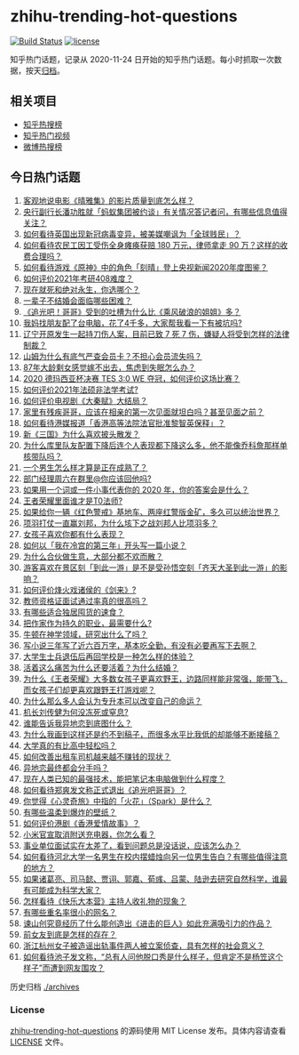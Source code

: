 # zhihu-trending-hot-questions

[![Build Status](https://github.com/justjavac/zhihu-trending-hot-questions/workflows/ci/badge.svg?branch=master)](https://github.com/justjavac/zhihu-trending-hot-questions/actions)
[![license](https://img.shields.io/github/license/justjavac/zhihu-trending-hot-questions)](https://github.com/justjavac/zhihu-trending-hot-questions/blob/master/LICENSE)

知乎热门话题，记录从 2020-11-24 日开始的知乎热门话题。每小时抓取一次数据，按天[归档](./archives)。

## 相关项目

- [知乎热搜榜](https://github.com/justjavac/zhihu-trending-top-search)
- [知乎热门视频](https://github.com/justjavac/zhihu-trending-hot-video)
- [微博热搜榜](https://github.com/justjavac/weibo-trending-hot-search)

## 今日热门话题

<!-- BEGIN -->
<!-- 最后更新时间 Mon Dec 28 2020 06:03:58 GMT+0800 (CST) -->
1. [客观地说电影《晴雅集》的影片质量到底怎么样？](https://www.zhihu.com/question/436379457)
1. [央行副行长潘功胜就「蚂蚁集团被约谈」有关情况答记者问，有哪些信息值得关注？](https://www.zhihu.com/question/436704650)
1. [如何看待英国出现新冠病毒变异，被美媒嘲讽为「全球贱民」？](https://www.zhihu.com/question/436090381)
1. [如何看待农民工因工受伤全身瘫痪获赔 180 万元，律师拿走 90 万？这样的收费合理吗？](https://www.zhihu.com/question/436628220)
1. [如何看待游戏《原神》中的角色「刻晴」登上央视新闻2020年度图鉴？](https://www.zhihu.com/question/436689326)
1. [如何评价2021年考研408难度？](https://www.zhihu.com/question/436728345)
1. [现在就死和绝对永生，你选哪个？](https://www.zhihu.com/question/436232952)
1. [一辈子不结婚会面临哪些困难？](https://www.zhihu.com/question/424799240)
1. [《追光吧！哥哥》受到的吐槽为什么比《乘风破浪的姐姐》多？](https://www.zhihu.com/question/434881151)
1. [我妈找朋友配了台电脑，花了4千多，大家帮我看一下有被坑吗?](https://www.zhihu.com/question/435575023)
1. [辽宁开原发生一起持刀伤人案，目前已致 7 死 7 伤，嫌疑人将受到怎样的法律制裁？](https://www.zhihu.com/question/436696938)
1. [山姆为什么有底气严查会员卡？不担心会员流失吗？](https://www.zhihu.com/question/435214414)
1. [87年大龄剩女感觉嫁不出去，焦虑到失眠怎么办？](https://www.zhihu.com/question/434712309)
1. [2020 德玛西亚杯决赛 TES 3:0 WE 夺冠，如何评价这场比赛？](https://www.zhihu.com/question/436746897)
1. [如何评价2021年法硕非法学考试?](https://www.zhihu.com/question/436683897)
1. [如何评价电视剧《大秦赋》大结局？](https://www.zhihu.com/question/436619706)
1. [家里有残疾哥哥，应该在相亲的第一次见面就坦白吗？甚至见面之前？](https://www.zhihu.com/question/416657614)
1. [如何看待港媒报道「香港高等法院法官批准黎智英保释」？](https://www.zhihu.com/question/436145829)
1. [新《三国》为什么喜欢披头散发？](https://www.zhihu.com/question/431253577)
1. [为什么库里队友配置下降后连个人表现都下降这么多，他不能像乔科詹那样单核带队吗？](https://www.zhihu.com/question/436237650)
1. [一个男生怎么样才算是正在成熟了？](https://www.zhihu.com/question/431134549)
1. [部门经理周六在群里@你应该回他吗?](https://www.zhihu.com/question/436590282)
1. [如果用一个词或一件小事代表你的 2020 年，你的答案会是什么？](https://www.zhihu.com/question/436154205)
1. [王者荣耀里面谁才是T0法师?](https://www.zhihu.com/question/399901238)
1. [如果给你一辆《红色警戒》基地车、两座红警版金矿，多久可以统治世界？](https://www.zhihu.com/question/433004669)
1. [项羽打仗一直赢刘邦，为什么垓下之战刘邦人比项羽多？](https://www.zhihu.com/question/436211556)
1. [女孩子喜欢你都有什么表现？](https://www.zhihu.com/question/382019157)
1. [如何以「我在冷宫的第三年」开头写一篇小说？](https://www.zhihu.com/question/430589387)
1. [为什么合伙做生意，大部分都不欢而散？](https://www.zhihu.com/question/297941968)
1. [游客喜欢在景区刻「到此一游」是不是受孙悟空刻「齐天大圣到此一游」的影响？](https://www.zhihu.com/question/436027668)
1. [如何评价烽火戏诸侯的《剑来》?](https://www.zhihu.com/question/335960527)
1. [教师资格证面试通过率真的很高吗？](https://www.zhihu.com/question/435289719)
1. [有哪些适合独居囤货的速食？](https://www.zhihu.com/question/56232173)
1. [把作家作为持久的职业，最需要什么?](https://www.zhihu.com/question/436226715)
1. [牛顿在神学领域，研究出什么了吗？](https://www.zhihu.com/question/407523959)
1. [写小说三年写了近六百万字，基本吃全勤，有没有必要再写下去啊？](https://www.zhihu.com/question/436659113)
1. [大学生士兵退伍后再回学校是一种怎么样的体验？](https://www.zhihu.com/question/34000535)
1. [活着这么痛苦为什么还要活着？为什么结婚？](https://www.zhihu.com/question/435676289)
1. [为什么《王者荣耀》大多数女孩子更喜欢野王，边路同样能非常强，能带飞，而女孩子们却更喜欢跟野王打游戏呢？](https://www.zhihu.com/question/435316570)
1. [为什么那么多人会认为专升本可以改变自己的命运？](https://www.zhihu.com/question/359514329)
1. [机长刘传健为何没冻死或窒息?](https://www.zhihu.com/question/434556032)
1. [谁能告诉我异地恋到底图什么？](https://www.zhihu.com/question/304440293)
1. [为什么我画到这样还是约不到稿子，而很多水平比我低的却能够不断接稿？](https://www.zhihu.com/question/436328775)
1. [大学真的有比高中轻松吗？](https://www.zhihu.com/question/434248568)
1. [如何改善出租车司机越来越不赚钱的现状？](https://www.zhihu.com/question/432136728)
1. [异地恋最终都会分手吗？](https://www.zhihu.com/question/435531378)
1. [现在人类已知的最强技术，能把笔记本电脑做到什么程度？](https://www.zhihu.com/question/436171724)
1. [如何看待郑爽发文称正式退出《追光吧哥哥》？](https://www.zhihu.com/question/436647961)
1. [你觉得《心灵奇旅》中指的「火花」（Spark）是什么？](https://www.zhihu.com/question/436629726)
1. [有哪些温柔到爆炸的壁纸？](https://www.zhihu.com/question/390884459)
1. [如何评价港剧《香港爱情故事》？](https://www.zhihu.com/question/434165506)
1. [小米官宣取消附送充电器，你怎么看？](https://www.zhihu.com/question/436547020)
1. [事业单位面试实在太差了，看到问题总是没话说，应该怎么办？](https://www.zhihu.com/question/321871780)
1. [如何看待河北大学一名男生在校内摆蜡烛向另一位男生告白？有哪些值得注意的地方？](https://www.zhihu.com/question/436619637)
1. [如果诸葛亮、司马懿、贾诩、郭嘉、荀彧、吕蒙、陆逊去研究自然科学，谁最有可能成为科学大家？](https://www.zhihu.com/question/28186076)
1. [怎样看待《快乐大本营》主持人收礼物的现象？](https://www.zhihu.com/question/436178826)
1. [有哪些重名率很小的网名？](https://www.zhihu.com/question/371252088)
1. [谏山创究竟经历了什么能创造出《进击的巨人》如此充满吸引力的作品？](https://www.zhihu.com/question/61275373)
1. [前女友到底是怎样的存在？](https://www.zhihu.com/question/319637812)
1. [浙江杭州女子被造谣出轨事件两人被立案侦查，具有怎样的社会意义？](https://www.zhihu.com/question/436672203)
1. [如何看待池子发文称，“总有人问他脱口秀是什么样子，但肯定不是杨笠这个样子”而遭到网友围攻？](https://www.zhihu.com/question/436555197)
<!-- END -->

历史归档 [./archives](./archives)

### License

[zhihu-trending-hot-questions](https://github.com/justjavac/zhihu-trending-hot-questions) 的源码使用 MIT License 发布。具体内容请查看 [LICENSE](./LICENSE) 文件。
